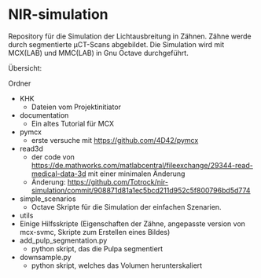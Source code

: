 # NIR-simulation

Repository für die Simulation der Lichtausbreitung in Zähnen.
Zähne werde durch segmentierte µCT-Scans abgebildet.
Die Simulation wird mit MCX(LAB) und MMC(LAB) in Gnu Octave durchgeführt.

Übersicht:

Ordner
- KHK
  - Dateien vom Projektinitiator
- documentation
  - Ein altes Tutorial für MCX 
- pymcx
  - erste versuche mit https://github.com/4D42/pymcx
- read3d
  - der code von https://de.mathworks.com/matlabcentral/fileexchange/29344-read-medical-data-3d mit einer minimalen Änderung
  - Änderung: https://github.com/Totrock/nir-simulation/commit/908871d81a1ec5bcd211d952c5f800796bd5d774
- simple_scenarios
  - Octave Skripte für die Simulation der einfachen Szenarien.
-  utils
  - Einige Hilfsskripte (Eigenschaften der Zähne, angepasste version von mcx-svmc, Skripte zum Erstellen eines Bildes)
- add_pulp_segmentation.py
  - python skript, das die Pulpa segmentiert
- downsample.py
  - python skript, welches das Volumen herunterskaliert
